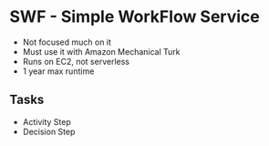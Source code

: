 # SWF - Simple WorkFlow Service

* Not focused much on it
* Must use it with Amazon Mechanical Turk
* Runs on EC2, not serverless
* 1 year max runtime

## Tasks

* Activity Step
* Decision Step